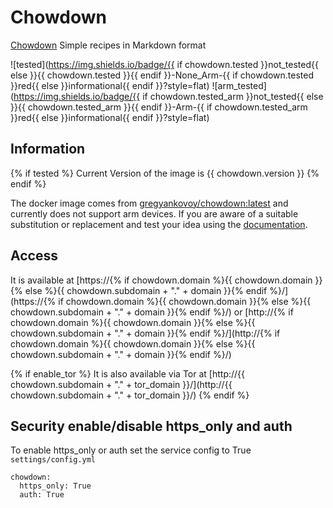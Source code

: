 # Chowdown

[Chowdown](https://hub.docker.com/r/gregyankovoy/chowdown)  Simple recipes in Markdown format

![tested](https://img.shields.io/badge/{{ if chowdown.tested }}not_tested{{ else }}{{ chowdown.tested }}{{ endif }}-None_Arm-{{ if chowdown.tested }}red{{ else }}informational{{ endif }}?style=flat)
![arm_tested](https://img.shields.io/badge/{{ if chowdown.tested_arm }}not_tested{{ else }}{{ chowdown.tested_arm }}{{ endif }}-Arm-{{ if chowdown.tested_arm }}red{{ else }}informational{{ endif }}?style=flat)

## Information

{% if tested %}
Current Version of the image is {{ chowdown.version }}
{% endif %}

The docker image comes from [gregyankovoy/chowdown:latest](https://hub.docker.com/r/gregyankovoy/chowdown)
and currently does not support arm devices.
If you are aware of a suitable substitution or replacement and test your idea using the [documentation](dev/Adding-Services.md).

## Access

It is available at [https://{% if chowdown.domain %}{{ chowdown.domain }}{% else %}{{ chowdown.subdomain + "." + domain }}{% endif %}/](https://{% if chowdown.domain %}{{ chowdown.domain }}{% else %}{{ chowdown.subdomain + "." + domain }}{% endif %}/) or [http://{% if chowdown.domain %}{{ chowdown.domain }}{% else %}{{ chowdown.subdomain + "." + domain }}{% endif %}/](http://{% if chowdown.domain %}{{ chowdown.domain }}{% else %}{{ chowdown.subdomain + "." + domain }}{% endif %}/)

{% if enable_tor %}
It is also available via Tor at [http://{{ chowdown.subdomain + "." + tor_domain }}/](http://{{ chowdown.subdomain + "." + tor_domain }}/)
{% endif %}

## Security enable/disable https_only and auth

To enable https_only or auth set the service config to True
`settings/config.yml`

```
chowdown:
  https_only: True
  auth: True
```
